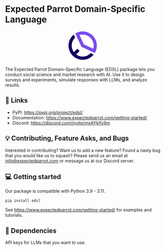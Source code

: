 # Expected Parrot Domain-Specific Language 
<p align="center">
  <img src="https://github.com/goemeritus/edsl-public/blob/main/static/logo.png" alt="edsl.png" width="100"/>
</p>

The Expected Parrot Domain-Specific Language (EDSL) package lets you conduct social science and market research with AI. Use it to design surveys and experiments, simulate responses with LLMs, and analyze results. 

## 🔗 Links
- PyPI: https://pypi.org/project/edsl/
- Documentation: https://www.expectedparrot.com/getting-started/
- Discord: https://discord.com/invite/mxAYkjfy9m


## 💡 Contributing, Feature Asks, and Bugs
Interested in contributing? Want us to add a new feature? Found a nasty bug that you would like us to squash? Please send us an email at info@expectedparrot.com or message us at our Discord server.


## 💻 Getting started
Our package is compatible with Python 3.9 - 3.11.
```
pip install edsl
```

See https://www.expectedparrot.com/getting-started/ for examples and tutorials.

## 🔧 Dependencies
API keys for LLMs that you want to use.

